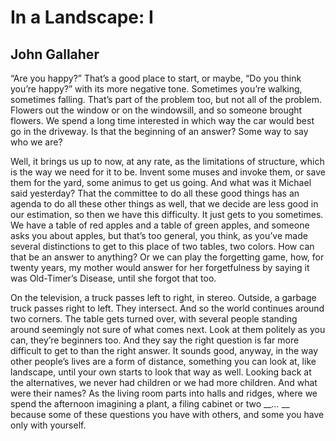 # In a Landscape: I
## John Gallaher
“Are you happy?” That’s a good place to start, or maybe,
“Do you think you’re happy?” with its more negative
tone. Sometimes you’re walking, sometimes falling. That’s part
of the problem too, but not all of the problem. Flowers out the window
or on the windowsill, and so someone brought flowers.
We spend a long time interested in which way the car would
best go in the driveway. Is that the beginning of an answer?
Some way to say who we are?

Well, it brings us up to now, at any rate, as the limitations
of structure, which is the way we need for it to be. Invent some muses
and invoke them, or save them for the yard, some animus
to get us going. And what was it Michael said yesterday? That
the committee to do all these good things has an agenda to do all these
other things as well, that we decide are less good in our estimation,
so then we have this difficulty. It just gets to you sometimes. We have
a table of red apples and a table of green apples, and someone asks you
about apples, but that’s too general, you think, as you’ve made
several distinctions to get to this place of two tables, two colors.
How can that be an answer to anything? Or we can play the forgetting game,
how, for twenty years, my mother would answer for her forgetfulness
by saying it was Old-Timer’s Disease, until she forgot that too.

On the television, a truck passes left to right, in stereo. Outside,
a garbage truck passes right to left. They intersect. And so the world
continues
around two corners. The table gets turned over, with several people
standing around seemingly not sure of what comes next. Look at them
politely as you can, they’re beginners too. And they say the right question
is far more difficult to get to than the right answer. It sounds good,
anyway, in the way other people’s lives are a form of distance, something
you can look at, like landscape, until your own starts to look that way
as well. Looking back at the alternatives, we never had children
or we had more children. And what were their names? As the living room parts
into halls and ridges, where we spend the afternoon imagining a plant,
a filing cabinet or two ___..._ __    because some of these questions
you have with others, and some you have only with yourself.